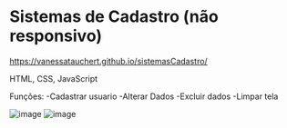 # Sistemas de Cadastro (não responsivo)
https://vanessatauchert.github.io/sistemasCadastro/

HTML, CSS, JavaScript

Funções:
-Cadastrar usuario
-Alterar Dados
-Excluir dados
-Limpar tela

![image](https://user-images.githubusercontent.com/60265204/133723971-203ea42a-e626-4c15-9b15-d37058966c47.png)
![image](https://user-images.githubusercontent.com/60265204/133724102-2220e4a1-82e9-411b-99fa-996c6772fb3b.png)
